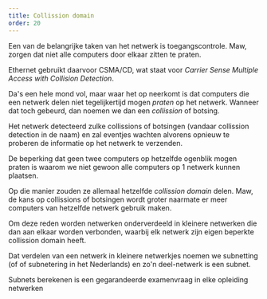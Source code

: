 ```yaml
---
title: Collission domain
order: 20
---
```


Een van de belangrijke taken van het netwerk is toegangscontrole.
Maw, zorgen dat niet alle computers door elkaar zitten te praten.

Ethernet gebruikt daarvoor CSMA/CD, wat staat voor 
_Carrier Sense Multiple Access with Collision Detection_.

Da's een hele mond vol, maar waar het op neerkomt is dat computers die een 
netwerk delen niet tegelijkertijd mogen _praten_ op het netwerk.
Wanneer dat toch gebeurd, dan noemen we dan een _collission_ of botsing.

Het netwerk detecteerd zulke collissions of botsingen 
(vandaar collission detection in de naam) en zal eventjes wachten alvorens
opnieuw te proberen de informatie op het netwerk te verzenden.

De beperking dat geen twee computers op hetzelfde ogenblik mogen praten 
is waarom we niet gewoon alle computers op 1 netwerk kunnen plaatsen.

Op die manier zouden ze allemaal hetzelfde _collission domain_ delen.
Maw, de kans op collissions of botsingen wordt groter naarmate er meer
computers van hetzelfde netwerk gebruik maken.

Om deze reden worden netwerken onderverdeeld in kleinere netwerken die dan
aan elkaar worden verbonden, waarbij elk netwerk zijn eigen beperkte 
collission domain heeft.

Dat verdelen van een netwerk in kleinere netwerkjes noemen we subnetting 
(of of subnetering in het Nederlands) en zo'n deel-netwerk is een subnet.

<Tip>

Subnets berekenen is een gegarandeerde examenvraag in elke opleiding netwerken

</Tip>
